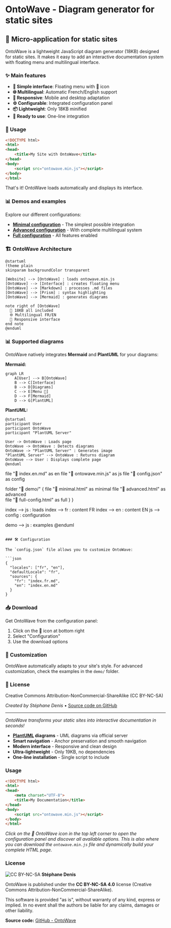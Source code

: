 # OntoWave - Diagram generator for static sites

## 🌊 Micro-application for static sites

OntoWave is a lightweight JavaScript diagram generator (18KB) designed for static sites. It makes it easy to add an interactive documentation system with floating menu and multilingual interface.

### ✨ Main features

- **🎯 Simple interface**: Floating menu with 🌊 icon
- **🌐 Multilingual**: Automatic French/English support  
- **📱 Responsive**: Mobile and desktop adaptation
- **⚙️ Configurable**: Integrated configuration panel
- **📦 Lightweight**: Only 18KB minified
- **🚀 Ready to use**: One-line integration

### 🎯 Usage

```html
<!DOCTYPE html>
<html>
<head>
    <title>My Site with OntoWave</title>
</head>
<body>
    <script src="ontowave.min.js"></script>
</body>
</html>
```

That's it! OntoWave loads automatically and displays its interface.

### 📊 Demos and examples

Explore our different configurations:

- **[Minimal configuration](demo/minimal.html)** - The simplest possible integration
- **[Advanced configuration](demo/advanced.html)** - With complete multilingual system  
- **[Full configuration](demo/full-config.html)** - All features enabled

### 🏗️ OntoWave Architecture

```plantuml
@startuml
!theme plain
skinparam backgroundColor transparent

[Website] --> [OntoWave] : loads ontowave.min.js
[OntoWave] --> [Interface] : creates floating menu
[OntoWave] --> [Markdown] : processes .md files
[OntoWave] --> [Prism] : syntax highlighting
[OntoWave] --> [Mermaid] : generates diagrams

note right of [OntoWave]
  🌊 18KB all included
  🌐 Multilingual FR/EN
  📱 Responsive interface
end note
@enduml
```

### 📊 Supported diagrams

OntoWave natively integrates **Mermaid** and **PlantUML** for your diagrams:

**Mermaid:**
```mermaid
graph LR
    A[User] --> B[OntoWave]
    B --> C[Interface]
    B --> D[Diagrams]
    C --> E[Menu 🌊]
    D --> F[Mermaid]
    D --> G[PlantUML]
```

**PlantUML:**
```plantuml
@startuml
participant User
participant OntoWave
participant "PlantUML Server"

User -> OntoWave : Loads page
OntoWave -> OntoWave : Detects diagrams
OntoWave -> "PlantUML Server" : Generates image
"PlantUML Server" --> OntoWave : Returns diagram
OntoWave --> User : Displays complete page
@enduml
```
  file "📄 index.en.md" as en
  file "📄 ontowave.min.js" as js
  file "📄 config.json" as config
  
  folder "📁 demo/" {
    file "📄 minimal.html" as minimal
    file "📄 advanced.html" as advanced  
    file "📄 full-config.html" as full
  }
}

index --> js : loads
index --> fr : content FR
index --> en : content EN
js --> config : configuration

demo --> js : examples
@enduml
```

### 🛠️ Configuration

The `config.json` file allows you to customize OntoWave:

```json
{
  "locales": ["fr", "en"],
  "defaultLocale": "fr",
  "sources": {
    "fr": "index.fr.md",
    "en": "index.en.md"
  }
}
```

### 📥 Download

Get OntoWave from the configuration panel:

1. Click on the 🌊 icon at bottom right
2. Select "Configuration"  
3. Use the download options

### 🎨 Customization

OntoWave automatically adapts to your site's style. For advanced customization, check the examples in the `demo/` folder.

### 📜 License

Creative Commons Attribution-NonCommercial-ShareAlike (CC BY-NC-SA)

*Created by Stéphane Denis* • [Source code on GitHub](https://github.com/stephanedenis/OntoWave)

---

*OntoWave transforms your static sites into interactive documentation in seconds!*
- **[PlantUML](https://plantuml.com/) diagrams** - UML diagrams via official server
- **Smart navigation** - Anchor preservation and smooth navigation
- **Modern interface** - Responsive and clean design
- **Ultra-lightweight** - Only 19KB, no dependencies
- **One-line installation** - Single script to include

### Usage

```html
<!DOCTYPE html>
<html>
<head>
    <meta charset="UTF-8">
    <title>My Documentation</title>
</head>
<body>
    <script src="ontowave.min.js"></script>
</body>
</html>
```

*Click on the 🌊 OntoWave icon in the top left corner to open the configuration panel and discover all available options. This is also where you can download the `ontowave.min.js` file and dynamically build your complete HTML page.*

### License

![CC BY-NC-SA](https://i.creativecommons.org/l/by-nc-sa/4.0/88x31.png) **Stéphane Denis**

OntoWave is published under the **CC BY-NC-SA 4.0** license (Creative Commons Attribution-NonCommercial-ShareAlike).

This software is provided "as is", without warranty of any kind, express or implied. In no event shall the authors be liable for any claims, damages or other liability.

**Source code:** [GitHub - OntoWave](https://github.com/stephanedenis/OntoWave)
